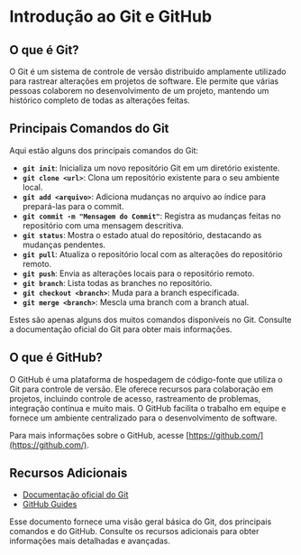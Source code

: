 # Introdução ao Git e GitHub
## O que é Git?

O Git é um sistema de controle de versão distribuído amplamente utilizado para rastrear alterações em projetos de software. Ele permite que várias pessoas colaborem no desenvolvimento de um projeto, mantendo um histórico completo de todas as alterações feitas.

## Principais Comandos do Git

Aqui estão alguns dos principais comandos do Git:

- **`git init`**: Inicializa um novo repositório Git em um diretório existente.
- **`git clone <url>`**: Clona um repositório existente para o seu ambiente local.
- **`git add <arquivo>`**: Adiciona mudanças no arquivo ao índice para prepará-las para o commit.
- **`git commit -m "Mensagem do Commit"`**: Registra as mudanças feitas no repositório com uma mensagem descritiva.
- **`git status`**: Mostra o estado atual do repositório, destacando as mudanças pendentes.
- **`git pull`**: Atualiza o repositório local com as alterações do repositório remoto.
- **`git push`**: Envia as alterações locais para o repositório remoto.
- **`git branch`**: Lista todas as branches no repositório.
- **`git checkout <branch>`**: Muda para a branch especificada.
- **`git merge <branch>`**: Mescla uma branch com a branch atual.

Estes são apenas alguns dos muitos comandos disponíveis no Git. Consulte a documentação oficial do Git para obter mais informações.

## O que é GitHub?

O GitHub é uma plataforma de hospedagem de código-fonte que utiliza o Git para controle de versão. Ele oferece recursos para colaboração em projetos, incluindo controle de acesso, rastreamento de problemas, integração contínua e muito mais. O GitHub facilita o trabalho em equipe e fornece um ambiente centralizado para o desenvolvimento de software.

Para mais informações sobre o GitHub, acesse [https://github.com/](https://github.com/).

## Recursos Adicionais

- [Documentação oficial do Git](https://git-scm.com/doc)
- [GitHub Guides](https://guides.github.com/)

Esse documento fornece uma visão geral básica do Git, dos principais comandos e do GitHub. Consulte os recursos adicionais para obter informações mais detalhadas e avançadas.

